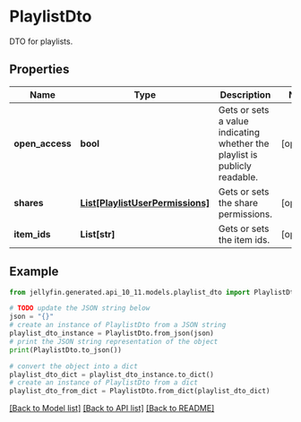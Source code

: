 # PlaylistDto

DTO for playlists.

## Properties

Name | Type | Description | Notes
------------ | ------------- | ------------- | -------------
**open_access** | **bool** | Gets or sets a value indicating whether the playlist is publicly readable. | [optional] 
**shares** | [**List[PlaylistUserPermissions]**](PlaylistUserPermissions.md) | Gets or sets the share permissions. | [optional] 
**item_ids** | **List[str]** | Gets or sets the item ids. | [optional] 

## Example

```python
from jellyfin.generated.api_10_11.models.playlist_dto import PlaylistDto

# TODO update the JSON string below
json = "{}"
# create an instance of PlaylistDto from a JSON string
playlist_dto_instance = PlaylistDto.from_json(json)
# print the JSON string representation of the object
print(PlaylistDto.to_json())

# convert the object into a dict
playlist_dto_dict = playlist_dto_instance.to_dict()
# create an instance of PlaylistDto from a dict
playlist_dto_from_dict = PlaylistDto.from_dict(playlist_dto_dict)
```
[[Back to Model list]](../README.md#documentation-for-models) [[Back to API list]](../README.md#documentation-for-api-endpoints) [[Back to README]](../README.md)


